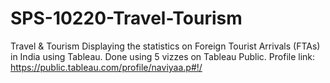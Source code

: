 # SPS-10220-Travel-Tourism
Travel &amp; Tourism
Displaying the statistics on Foreign Tourist Arrivals (FTAs) in India using Tableau.
Done using 5 vizzes on Tableau Public.
Profile link: https://public.tableau.com/profile/naviyaa.p#!/
